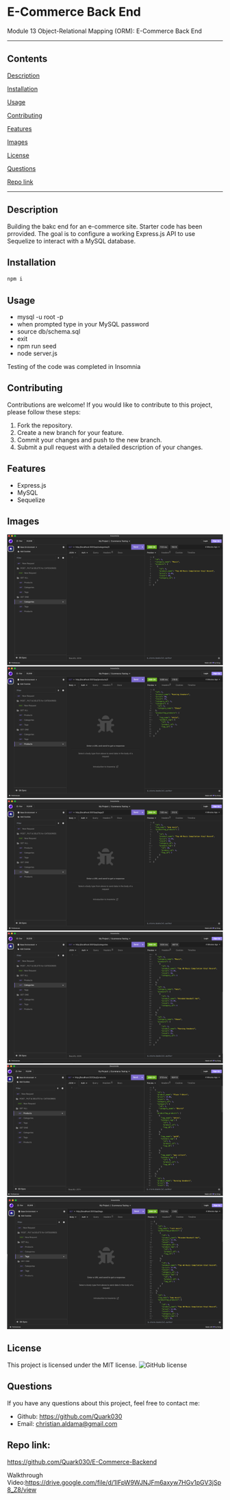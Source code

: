 # E-Commerce Back End
Module 13 Object-Relational Mapping (ORM): E-Commerce Back End

---

## Contents
[Description](#description)

[Installation](#installation)

[Usage](#usage)

[Contributing](#contributing)

[Features](#features)

[Images](#images)

[License](#licenses)

[Questions](#questions)

[Repo link](#repo_link)



---

## Description 
Building the bakc end for an e-commerce site. Starter code has been prrovided. The goal is to configure a working Express.js API to use Sequelize to interact with a MySQL database.



## Installation
```md
npm i
```

## Usage

* mysql -u root -p 
* when prompted type in your MySQL password
* source db/schema.sql
* exit
* npm run seed
* node server.js

Testing of the code was completed in Insomnia

## Contributing

Contributions are welcome! If you would like to contribute to this project, please follow these steps:

1. Fork the repository.
2. Create a new branch for your feature.
3. Commit your changes and push to the new branch.
4. Submit a pull request with a detailed description of your changes.

## Features
* Express.js
* MySQL
* Sequelize


## Images
![Insomnia Image](./Assets/Get%201%20Category.png)
![Insomnia Image](./Assets/Get%201%20product.png)
![Insomnia Image](./Assets/Get%201%20Tag.png)
![Insomnia Image](./Assets/Get%20all%20categories.png)
![Insomnia Image](./Assets/Get%20all%20Products.png)
![Insomnia Image](./Assets/Get%20all%20Tags.png)




## License

This project is licensed under the MIT license. 
![GitHub license](https://img.shields.io/badge/license-MIT-blue.svg)

## Questions

If you have any questions about this project, feel free to contact me:

- Github: https://github.com/Quark030
- Email: christian.aldama@gmail.com


## Repo link:
https://github.com/Quark030/E-Commerce-Backend

Walkthrough Video:https://drive.google.com/file/d/1IFpW9WJNJFm6axyw7HGv1pGV3jSp8_Z8/view